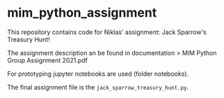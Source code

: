 # mim_python_assignment


This repository contains code for Niklas' assignment: Jack Sparrow's Treasury Hunt!

The assignment description an be found in documentation > MiM Python Group Assignment 2021.pdf

For prototyping jupyter notebooks are used (folder notebooks).

The final assignment file is the ```jack_sparrow_treasury_hunt.py```.


